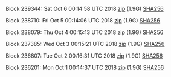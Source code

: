 Block 239344: Sat Oct  6 00:14:58 UTC 2018 [zip](https://dash-bootstrap.ams3.digitaloceanspaces.com/testnet/2018-10-06/bootstrap.dat.zip) (1.9G) [SHA256](https://dash-bootstrap.ams3.digitaloceanspaces.com/testnet/2018-10-06/sha256.txt)

Block 238710: Fri Oct  5 00:14:06 UTC 2018 [zip](https://dash-bootstrap.ams3.digitaloceanspaces.com/testnet/2018-10-05/bootstrap.dat.zip) (1.9G) [SHA256](https://dash-bootstrap.ams3.digitaloceanspaces.com/testnet/2018-10-05/sha256.txt)

Block 238079: Thu Oct  4 00:15:13 UTC 2018 [zip](https://dash-bootstrap.ams3.digitaloceanspaces.com/testnet/2018-10-04/bootstrap.dat.zip) (1.9G) [SHA256](https://dash-bootstrap.ams3.digitaloceanspaces.com/testnet/2018-10-04/sha256.txt)

Block 237385: Wed Oct  3 00:15:21 UTC 2018 [zip](https://dash-bootstrap.ams3.digitaloceanspaces.com/testnet/2018-10-03/bootstrap.dat.zip) (1.9G) [SHA256](https://dash-bootstrap.ams3.digitaloceanspaces.com/testnet/2018-10-03/sha256.txt)

Block 236807: Tue Oct  2 00:16:31 UTC 2018 [zip](https://dash-bootstrap.ams3.digitaloceanspaces.com/testnet/2018-10-02/bootstrap.dat.zip) (1.9G) [SHA256](https://dash-bootstrap.ams3.digitaloceanspaces.com/testnet/2018-10-02/sha256.txt)

Block 236201: Mon Oct  1 00:14:37 UTC 2018 [zip](https://dash-bootstrap.ams3.digitaloceanspaces.com/testnet/2018-10-01/bootstrap.dat.zip) (1.9G) [SHA256](https://dash-bootstrap.ams3.digitaloceanspaces.com/testnet/2018-10-01/sha256.txt)
